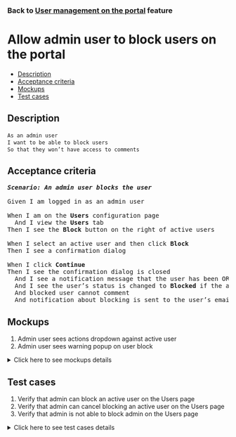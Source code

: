 ### Back to [User management on the portal](../../) feature

# Allow admin user to block users on the portal

- [Description](#description)
- [Acceptance criteria](#acceptance-criteria)
- [Mockups](#mockups)
- [Test cases](#test-cases)

## Description

    As an admin user
    I want to be able to block users
    So that they won’t have access to comments

## Acceptance criteria

<pre>
<b><i>Scenario: An admin user blocks the user</i></b>

Given I am logged in as an admin user

When I am on the <b>Users</b> configuration page
  And I view the <b>Users</b> tab
Then I see the <b>Block</b> button on the right of active users

When I select an active user and then click <b>Block</b>
Then I see a confirmation dialog

When I click <b>Continue</b>
Then I see the confirmation dialog is closed
  And I see a notification message that the user has been OR has not been blocked
  And I see the user’s status is changed to <b>Blocked</b> if the action was successful
  And blocked user cannot comment
  And notification about blocking is sent to the user’s email
</pre>

## Mockups

1. Admin user sees actions dropdown against active user
2. Admin user sees warning popup on user block

<details>
  <summary>Click here to see mockups details</summary>

**1. Admin user sees actions dropdown against active user:**

![Admin user sees actions dropdown against active user](/products/sport_news_portal/web_application_features/user_management/images/user_management_page_with_action_dropdown_for_active_user.png)

**2. Admin user sees warning popup on user block:**

![Admin user sees warning popup on user block](/products/sport_news_portal/web_application_features/user_management/images/before_user_block_warning_popup.png)

</details>

## Test cases

1. Verify that admin can block an active user on the Users page
2. Verify that admin can cancel blocking an active user on the Users page
3. Verify that admin is not able to block admin on the Users page

<details>
  <summary>Click here to see test cases details</summary>

### **#1. Verify that admin can block an active user on the Users page**

|Preconditions|Steps|Expected result
--------------|-----|----------
|- Log in by admin account</br>- Go to the <b>Users</b> configuration page</br>- There is an active user on the <b>Users</b> tab|1) On the right of an active user, click <b>Block</b></br>2) On the confirmation dialog, click <b>Continue</b></br>3) Log out as admin user</br>4) Login as blocked user</br>5) Go through pages with comments|1) The confirmation dialog appears</br>2) The user has a Blocked state. Notification about blocking is sent to the user’s email</br>4) The user can log in</br>5) The user cannot write comments|

### **#2. Verify that admin can cancel blocking an active user on the Users page**

|Preconditions|Steps|Expected result
--------------|-----|----------
|- Log in by admin account</br>- Go to the <b>Users</b> configuration page</br>- There is an active user on the <b>Users</b> tab|1) On the right of an active user, click <b>Block</b></br>2) On the confirmation dialog, click <b>Cancel</b></br>3) Log out as admin</br>4) Log in as user</br>5) Go through pages with comments|1) The confirmation dialog appears</br>2) The user has the <b>Active</b> state</br>4) The user can log in</br>5) The user can see and write comments|

### **#3. Verify that admin is not able to block admin on the Users page**

|Preconditions|Steps|Expected result
--------------|-----|----------
|- Log in by admin account</br>- Go to the <b>Users</b> configuration page</br>- There is another active admin on the <b>Admins</b> tab|1) Click the <b>Admins</b> tab</br>2) On the right of another admin, click the actions drop-down button group|2) There is no <b>Block</b> action|

</details>
